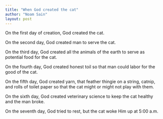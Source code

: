 ```yaml
---
title: "When God created the cat"
author: "Noam Sain"
layout: post
---
```


On the first day of creation, God created the cat.

On the second day, God created man to serve the cat.

On the third day, God created all the animals of the earth to serve as potential food for the cat.

On the fourth day, God created honest toil so that man could labor for the good of the cat.

On the fifth day, God created yarn, that feather thingie on a string, catnip, and rolls of toilet paper so that the cat might or might not play with them.

On the sixth day, God created veterinary science to keep the cat healthy and the man broke.

On the seventh day, God tried to rest, but the cat woke Him up at 5:00 a.m.
